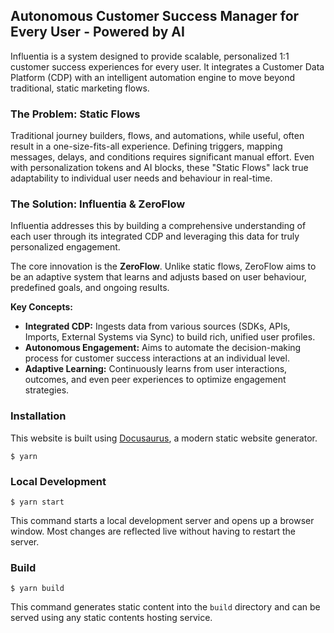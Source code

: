## Autonomous Customer Success Manager for Every User - Powered by AI

Influentia is a system designed to provide scalable, personalized 1:1 customer success experiences for every user. It
integrates a Customer Data Platform (CDP) with an intelligent automation engine to move beyond traditional, static
marketing flows.

### The Problem: Static Flows

Traditional journey builders, flows, and automations, while useful, often result in a one-size-fits-all experience.
Defining triggers, mapping messages, delays, and conditions requires significant manual effort. Even with
personalization tokens and AI blocks, these "Static Flows" lack true adaptability to individual user needs and behaviour
in real-time.

### The Solution: Influentia & ZeroFlow

Influentia addresses this by building a comprehensive understanding of each user through its integrated CDP and
leveraging this data for truly personalized engagement.

The core innovation is the **ZeroFlow**. Unlike static flows, ZeroFlow aims to be an adaptive system that learns and
adjusts based on user behaviour, predefined goals, and ongoing results.

**Key Concepts:**

* **Integrated CDP:** Ingests data from various sources (SDKs, APIs, Imports, External Systems via Sync) to build rich,
  unified user profiles.
* **Autonomous Engagement:** Aims to automate the decision-making process for customer success interactions at an
  individual level.
* **Adaptive Learning:** Continuously learns from user interactions, outcomes, and even peer experiences to optimize
  engagement strategies.

### Installation

This website is built using [Docusaurus](https://docusaurus.io/), a modern static website generator.
```
$ yarn
```

### Local Development

```
$ yarn start
```

This command starts a local development server and opens up a browser window. Most changes are reflected live without
having to restart the server.

### Build

```
$ yarn build
```

This command generates static content into the `build` directory and can be served using any static contents hosting
service.
